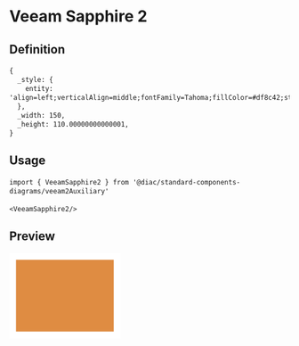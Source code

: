 # Veeam Sapphire 2

## Definition

```
{
  _style: { 
    entity: 'align=left;verticalAlign=middle;fontFamily=Tahoma;fillColor=#df8c42;strokeColor=none;fontColor=#ffffff;strokeWidth=2;html=1;whiteSpace=wrap;spacing=6;fontStyle=0',
  },
  _width: 150,
  _height: 110.00000000000001,
}
```

## Usage

```
import { VeeamSapphire2 } from '@diac/standard-components-diagrams/veeam2Auxiliary'

<VeeamSapphire2/>
```

## Preview

<img src="./veeam-sapphire-2.png" width="200"/>
